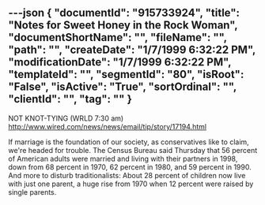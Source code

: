 ---json
{
  "documentId": "915733924",
  "title": "Notes for Sweet Honey in the Rock Woman",
  "documentShortName": "",
  "fileName": "",
  "path": "",
  "createDate": "1/7/1999 6:32:22 PM",
  "modificationDate": "1/7/1999 6:32:22 PM",
  "templateId": "",
  "segmentId": "80",
  "isRoot": "False",
  "isActive": "True",
  "sortOrdinal": "",
  "clientId": "",
  "tag": ""
}
---

NOT KNOT-TYING (WRLD 7:30 am) 
http://www.wired.com/news/news/email/tip/story/17194.html 

If marriage is the foundation of our society, as 
conservatives like to claim, we're headed for trouble. The 
Census Bureau said Thursday that 56 percent of American 
adults were married and living with their partners in 1998, 
down from 68 percent in 1970, 62 percent in 1980, and 59 
percent in 1990. And more to disturb traditionalists: About 
28 percent of children now live with just one parent, a huge 
rise from 1970 when 12 percent were raised by 
single parents.
